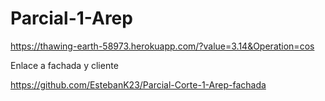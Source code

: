 # Parcial-1-Arep

https://thawing-earth-58973.herokuapp.com/?value=3.14&Operation=cos

Enlace a fachada y cliente

https://github.com/EstebanK23/Parcial-Corte-1-Arep-fachada
